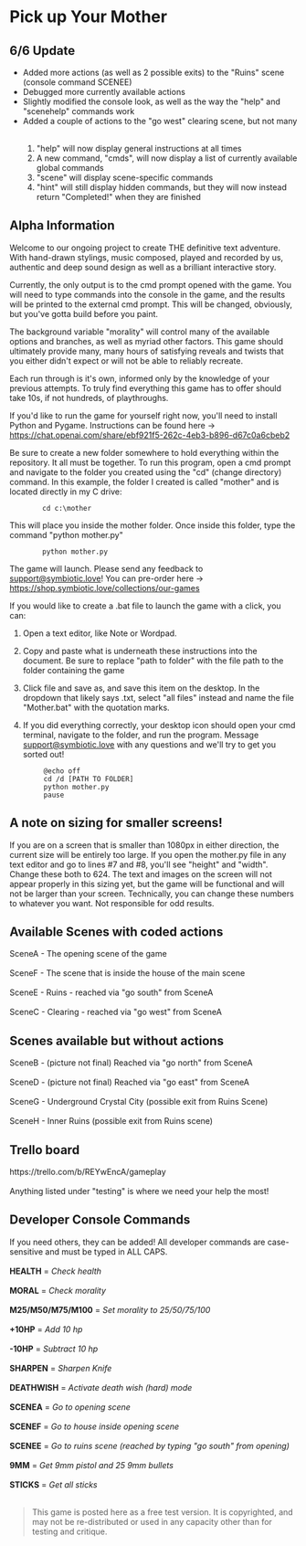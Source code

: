 <h1>Pick up Your Mother</h1>
<h2>6/6 Update</h2>
<ul>
            <li>Added more actions (as well as 2 possible exits) to the "Ruins" scene (console command SCENEE)</li>
            <li>Debugged more currently available actions</li>
            <li>Slightly modified the console look, as well as the way the "help" and "scenehelp" commands work</li>
            <li>Added a couple of actions to the "go west" clearing scene, but not many</li>
            <div>&nbsp</div>
            <ol>
                        <li>"help" will now display general instructions at all times</li>
                        <li>A new command, "cmds", will now display a list of currently available global commands</li>
                        <li>"scene" will display scene-specific commands</li>
                        <li>"hint" will still display hidden commands, but they will now instead return "Completed!" when they are finished</li>
            </ol>
</ul>
<h2>Alpha Information</h2>
Welcome to our ongoing project to create THE definitive text adventure. With hand-drawn stylings, music composed, played and recorded by us, authentic and deep sound design as well as a brilliant interactive story.

Currently, the only output is to the cmd prompt opened with the game. You will need to type commands into the console in the game, and the results will be printed to the external cmd prompt. This will be changed, obviously, but you've gotta build before you paint.

The background variable "morality" will control many of the available options and branches, as well as myriad other factors. This game should ultimately provide many, many hours of satisfying reveals and twists that you either didn't expect or will not be able to reliably recreate.

Each run through is it's own, informed only by the knowledge of your previous attempts. To truly find everything this game has to offer should take 10s, if not hundreds, of playthroughs.

If you'd like to run the game for yourself right now, you'll need to install Python and Pygame. Instructions can be found here -> https://chat.openai.com/share/ebf921f5-262c-4eb3-b896-d67c0a6cbeb2

Be sure to create a new folder somewhere to hold everything within the repository. It all must be together. To run this program, open a cmd prompt and navigate to the folder you created using the "cd" (change directory) command. In this example, the folder I created is called "mother" and is located directly in my C drive:

            cd c:\mother

This will place you inside the mother folder. Once inside this folder, type the command "python mother.py"

            python mother.py

The game will launch. Please send any feedback to support@symbiotic.love! You can pre-order here -> https://shop.symbiotic.love/collections/our-games

If you would like to create a .bat file to launch the game with a click, you can:

1. Open a text editor, like Note or Wordpad.
2. Copy and paste what is underneath these instructions into the document. Be sure to replace "path to folder" with the file path to the folder containing the game 
3. Click file and save as, and save this item on the desktop. In the dropdown that likely says .txt, select "all files" instead and name the file "Mother.bat" with the quotation marks.
4. If you did everything correctly, your desktop icon should open your cmd terminal, navigate to the folder, and run the program. Message support@symbiotic.love with any questions and we'll try to get you sorted out!

            @echo off
            cd /d [PATH TO FOLDER]
            python mother.py
            pause
<h2>A note on sizing for smaller screens!</h2>
If you are on a screen that is smaller than 1080px in either direction, the current size will be entirely too large. If you open the mother.py file in any text editor and go to lines #7 and #8, you'll see "height" and "width". Change these both to 624. The text and images on the screen will not appear properly in this sizing yet, but the game will be functional and will not be larger than your screen. Technically, you can change these numbers to whatever you want. Not responsible for odd results.

<h2>Available Scenes with coded actions</h2>
SceneA - The opening scene of the game
<div>&nbsp</div>
SceneF - The scene that is inside the house of the main scene
<div>&nbsp</div>
SceneE - Ruins - reached via "go south" from SceneA
<div>&nbsp</div>
SceneC - Clearing - reached via "go west" from SceneA
<h2>Scenes available but without actions</h2>
SceneB - (picture not final) Reached via "go north" from SceneA
<div>&nbsp</div>
SceneD - (picture not final) Reached via "go east" from SceneA
<div>&nbsp</div>
SceneG - Underground Crystal City (possible exit from Ruins Scene)
<div>&nbsp</div>
SceneH - Inner Ruins (possible exit from Ruins scene)
<h2>Trello board</h2>
https://trello.com/b/REYwEncA/gameplay
<div>&nbsp</div>
Anything listed under "testing" is where we need your help the most!
<h2>Developer Console Commands</h2>
If you need others, they can be added! All developer commands are case-sensitive and must be typed in ALL CAPS.
<div>&nbsp</div>
<strong>HEALTH</strong> = <em>Check health</em>
<div>&nbsp</div>
<strong>MORAL</strong> = <em>Check morality</em>
<div>&nbsp</div>
<strong>M25/M50/M75/M100</strong> = <em>Set morality to 25/50/75/100</em>
<div>&nbsp</div>
<strong>+10HP</strong> = <em>Add 10 hp</em>
<div>&nbsp</div>
<strong>-10HP</strong> = <em>Subtract 10 hp</em>
<div>&nbsp</div>
<strong>SHARPEN</strong> = <em>Sharpen Knife</em>
<div>&nbsp</div>
<strong>DEATHWISH</strong> = <em>Activate death wish (hard) mode</em>
<div>&nbsp</div>
<strong>SCENEA</strong> = <em>Go to opening scene</em>
<div>&nbsp</div>
<strong>SCENEF</strong> = <em>Go to house inside opening scene</em>
<div>&nbsp</div>
<strong>SCENEE</strong> = <em>Go to ruins scene (reached by typing "go south" from opening)</em>
<div>&nbsp</div>
<strong>9MM</strong> = <em>Get 9mm pistol and 25 9mm bullets</em>
<div>&nbsp</div>
<strong>STICKS</strong> = <em>Get all sticks</em>
<div>&nbsp</div>
<blockquote>This game is posted here as a free test version. It is copyrighted, and may not be re-distributed or used in any capacity other than for testing and critique.</blockquote>
